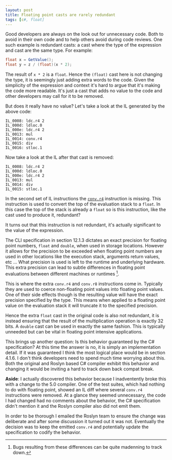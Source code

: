 ```yaml
---
layout: post
title: Floating point casts are rarely redundant
tags: [c#, float]
---
```

Good developers are always on the look out for unnecessary code.  Both to avoid in their own code and to help others avoid during code reviews.  One such example is redundant casts: a cast where the type of the expression and cast are the same type.  For example:

``` csharp
float x = GetValue();
float y = z / (float)(x * 2);
```

The result of `x * 2` is a `float`.  Hence the `(float)` cast here is not changing the type, it is seemingly just adding extra words to the code.  Given the simplicity of the expression and context it's hard to argue that it's making the code more readable.  It's just a cast that adds no value to the code and other developers may call for it to be removed.  

But does it really have no value?  Let's take a look at the IL generated by the above code:

``` 
IL_0008: ldc.r4 2
IL_000d: ldloc.0
IL_000e: ldc.r4 2
IL_0013: mul
IL_0014: conv.r4
IL_0015: div
IL_0016: stloc.1
```

Now take a look at the IL after that cast is removed:

``` 
IL_0008: ldc.r4 2
IL_000d: ldloc.0
IL_000e: ldc.r4 2
IL_0013: mul
IL_0014: div
IL_0015: stloc.1
```

In the second set of IL instructions the [`conv.r4`](http://msdn.microsoft.com/en-us/library/system.reflection.emit.opcodes.conv_r4(v=vs.110).aspx) instruction is missing.  This instruction is used to convert the top of the evaluation stack to a `float`.  In this case the top of the stack is already a `float` so is this instruction, like the cast used to produce it, redundant?  

It turns out that this instruction is not redundant, it's actually significant to the value of the expression. 

The CLI specification in section 12.1.3 dictates an exact precision for floating point numbers, `float` and `double`, when used in storage locations.  However it allows for the precision to be exceeded when floating point numbers are used in other locations like the execution stack, arguments return values, etc ...  What precision is used is left to the runtime and underlying hardware.  This extra precision can lead to subtle differences in floating point evaluations between different machines or runtimes [^1].  

This is where the extra `conv.r4` and `conv.r8` instructions come in.  Typically they are used to coerce non-floating point values into floating point values.  One of their side effects though is the resulting value will have the exact precision specified by the type.  This means when applied to a floating point value on the evaluation stack it will truncate it to the specified precision.

Hence the extra `float` cast in the original code is also not redundant, it is instead ensuring that the result of the multiplication operation is exactly 32 bits.  A `double` cast can be used in exactly the same fashion.   This is typically unneeded but can be vital in floating point intensive applications.  

This brings up another question: Is this behavior guaranteed by the C# specification?  At this time the answer is no, it is simply an implementation detail.  If it was guaranteed I think the most logical place would be in section 4.1.6.  I don't think developers need to spend much time worrying about this.  Both the original and Roslyn based C# compiler exhibit this behavior and changing it would be inviting a hard to track down back compat break.  

**Aside**: I actually discovered this behavior because I inadventently broke this with a change to the 5.0 compiler.  One of the test suites, which had nothing to do with floating point, showed an IL diff where several `conv.r4` instructions were removed. At a glance they seemed unnecessary, the code I had changed had no comments about the behavior, the C# specification didn't mention it and the Roslyn compiler also did not emit them.  

In order to be thorough I emailed the Roslyn team to ensure the change was deliberate and after some discussion it turned out it was not.  Eventually the decision was to keep the emitted `conv.r4` and potentially update the specification to codify the behavior.  

[^1]: Bugs resulting from these differences can be quite madenning to track down.
